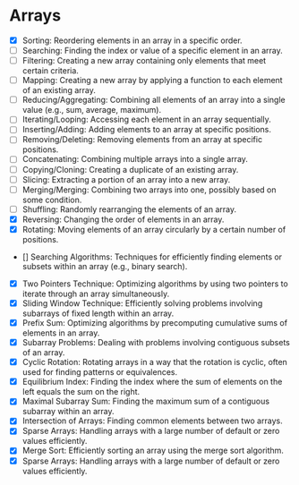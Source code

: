 # Arrays

- [x] Sorting: Reordering elements in an array in a specific order.
- [ ] Searching: Finding the index or value of a specific element in an array.
- [ ] Filtering: Creating a new array containing only elements that meet certain criteria.
- [ ] Mapping: Creating a new array by applying a function to each element of an existing array.
- [ ] Reducing/Aggregating: Combining all elements of an array into a single value (e.g., sum, average, maximum).
- [ ] Iterating/Looping: Accessing each element in an array sequentially.
- [ ] Inserting/Adding: Adding elements to an array at specific positions.
- [ ] Removing/Deleting: Removing elements from an array at specific positions.
- [ ] Concatenating: Combining multiple arrays into a single array.
- [ ] Copying/Cloning: Creating a duplicate of an existing array.
- [ ] Slicing: Extracting a portion of an array into a new array.
- [ ] Merging/Merging: Combining two arrays into one, possibly based on some condition.
- [ ] Shuffling: Randomly rearranging the elements of an array.
- [x] Reversing: Changing the order of elements in an array.
- [x] Rotating: Moving elements of an array circularly by a certain number of positions.
- [] Searching Algorithms: Techniques for efficiently finding elements or subsets within an array (e.g., binary search).
- [x] Two Pointers Technique: Optimizing algorithms by using two pointers to iterate through an array simultaneously.
- [x] Sliding Window Technique: Efficiently solving problems involving subarrays of fixed length within an array.
- [x] Prefix Sum: Optimizing algorithms by precomputing cumulative sums of elements in an array.
- [x] Subarray Problems: Dealing with problems involving contiguous subsets of an array.
- [x] Cyclic Rotation: Rotating arrays in a way that the rotation is cyclic, often used for finding patterns or equivalences.
- [x] Equilibrium Index: Finding the index where the sum of elements on the left equals the sum on the right.
- [x] Maximal Subarray Sum: Finding the maximum sum of a contiguous subarray within an array.
- [x] Intersection of Arrays: Finding common elements between two arrays.
- [x] Sparse Arrays: Handling arrays with a large number of default or zero values efficiently.
- [x] Merge Sort: Efficiently sorting an array using the merge sort algorithm.
- [x] Sparse Arrays: Handling arrays with a large number of default or zero values efficiently.
